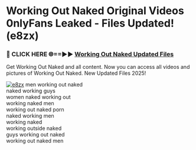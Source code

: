 # Working Out Naked Original Videos 0nlyFans Leaked - Files Updated! (e8zx)

<h3>🔴 CLICK HERE 🌐==►► <a href="https://tinyurl.com/up5wt9bj" rel="nofollow">Working Out Naked Updated Files</a></h3>

Get Working Out Naked and all content. Now you can access all videos and pictures of Working Out Naked. New Updated Files 2025!

[![e8zx](https://i.imgur.com/ABiUzMV.gif)](https://tinyurl.com/up5wt9bj)
men working out naked<br>
naked working guys<br>
women naked working out<br>
working naked men<br>
working out naked porn<br>
naked working men<br>
working naked<br>
working outside naked<br>
guys working out naked<br>
working out naked men